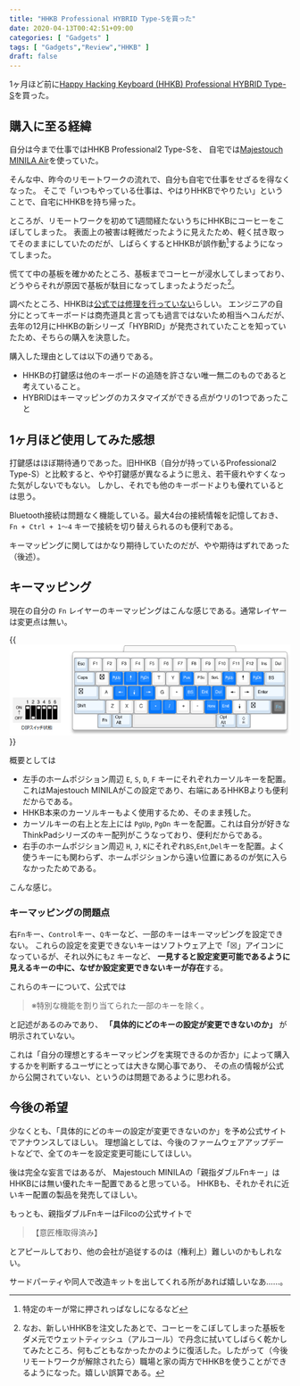 ```yaml
---
title: "HHKB Professional HYBRID Type-Sを買った"
date: 2020-04-13T00:42:51+09:00
categories: [ "Gadgets" ]
tags: [ "Gadgets","Review","HHKB" ]
draft: false
---
```


1ヶ月ほど前に[Happy Hacking Keyboard (HHKB) Professional HYBRID Type-S](https://www.pfu.fujitsu.com/direct/hhkb/detail_pd-kb800ws.html)を買った。

## 購入に至る経緯

自分は今まで仕事ではHHKB Professional2 Type-Sを、
自宅では[Majestouch MINILA Air](https://www.diatec.co.jp/products/det.php?prod_c=1471)を使っていた。

そんな中、昨今のリモートワークの流れで、自分も自宅で仕事をせざるを得なくなった。
そこで「いつもやっている仕事は、やはりHHKBでやりたい」ということで、自宅にHHKBを持ち帰った。

ところが、リモートワークを初めて1週間経たないうちにHHKBにコーヒーをこぼしてしまった。
表面上の被害は軽微だったように見えたため、軽く拭き取ってそのままにしていたのだが、しばらくするとHHKBが誤作動[^1]するようになってしまった。

[^1]:特定のキーが常に押されっぱなしになるなど

慌てて中の基板を確かめたところ、基板までコーヒーが浸水してしまっており、
どうやらそれが原因で基板が駄目になってしまったようだった[^2]。

[^2]:なお、新しいHHKBを注文したあとで、コーヒーをこぼしてしまった基板をダメ元でウェットティッシュ（アルコール）で丹念に拭いてしばらく乾かしてみたところ、何もごともなかったかのように復活した。したがって（今後リモートワークが解除されたら）職場と家の両方でHHKBを使うことができるようになった。嬉しい誤算である。

調べたところ、HHKBは[公式では修理を行っていない](https://faq.pfu.jp/faq/show/3106?category_id=166&site_domain=hhkb)らしい。
エンジニアの自分にとってキーボードは商売道具と言っても過言ではないため相当ヘコんだが、
去年の12月にHHKBの新シリーズ「HYBRID」が発売されていたことを知っていたため、そちらの購入を決意した。

購入した理由としては以下の通りである。

- HHKBの打鍵感は他のキーボードの追随を許さない唯一無二のものであると考えていること。
- HYBRIDはキーマッピングのカスタマイズができる点がウリの1つであったこと

## 1ヶ月ほど使用してみた感想

打鍵感はほぼ期待通りであった。旧HHKB（自分が持っているProfessional2 Type-S）と比較すると、やや打鍵感が異なるように思え、若干疲れやすくなった気がしないでもない。
しかし、それでも他のキーボードよりも優れているとは思う。

Bluetooth接続は問題なく機能している。最大4台の接続情報を記憶しておき、`Fn + Ctrl + 1～4` キーで接続を切り替えられるのも便利である。

キーマッピングに関してはかなり期待していたのだが、やや期待はずれであった（後述）。

## キーマッピング

現在の自分の `Fn` レイヤーのキーマッピングはこんな感じである。通常レイヤーは変更点は無い。

{{<img src="HHKB.png" alt="現在のキーマッピング"/>}}

概要としては

- 左手のホームポジション周辺 `E`, `S`, `D`, `F` キーにそれぞれカーソルキーを配置。これはMajestouch MINILAがこの設定であり、右端にあるHHKBよりも便利だからである。
- HHKB本来のカーソルキーもよく使用するため、そのまま残した。
- カーソルキーの右上と左上には `PgUp`, `PgDn` キーを配置。これは自分が好きなThinkPadシリーズのキー配列がこうなっており、便利だからである。
- 右手のホームポジション周辺 `H`, `J`, `K`にそれぞれ`BS`,`Ent`,`Del`キーを配置。よく使うキーにも関わらず、ホームポジションから遠い位置にあるのが気に入らなかったためである。

こんな感じ。

### キーマッピングの問題点

右`Fn`キー、`Control`キー、`Q`キーなど、一部のキーはキーマッピングを設定できない。
これらの設定を変更できないキーはソフトウェア上で「☒」アイコンになっているが、それ以外にも`Z` キーなど、
**一見すると設定変更可能であるように見えるキーの中に、なぜか設定変更できないキーが存在**する。

これらのキーについて、公式では

>※特別な機能を割り当てられた一部のキーを除く。

と記述があるのみであり、 **「具体的にどのキーの設定が変更できないのか」** が明示されていない。

これは「自分の理想とするキーマッピングを実現できるのか否か」によって購入するかを判断するユーザにとっては大きな関心事であり、
その点の情報が公式から公開されていない、というのは問題であるように思われる。

## 今後の希望

少なくとも、「具体的にどのキーの設定が変更できないのか」を予め公式サイトでアナウンスしてほしい。
理想論としては、今後のファームウェアアップデートなどで、全てのキーを設定変更可能にしてほしい。

後は完全な妄言ではあるが、
Majestouch MINILAの「親指ダブルFnキー」はHHKBには無い優れたキー配置であると思っている。
HHKBも、それかそれに近いキー配置の製品を発売してほしい。

もっとも、親指ダブルFnキーはFilcoの公式サイトで

>【意匠権取得済み】

とアピールしており、他の会社が追従するのは（権利上）難しいのかもしれない。

サードパーティや同人で改造キットを出してくれる所があれば嬉しいなあ……。